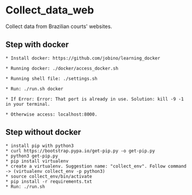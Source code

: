 # Collect_data_web

Collect data from Brazilian courts' websites.

## Step with docker

    * Install docker: https://github.com/jobino/learning_docker

    * Running docker: ./docker/access_docker.sh

    * Running shell file: ./settings.sh

    * Run: ./run.sh docker

    * If Error: Error: That port is already in use. Solution: kill -9 -1 in your terminal.

    * Otherwise access: localhost:8000.

## Step without docker

    * install pip with python3
    * curl https://bootstrap.pypa.io/get-pip.py -o get-pip.py
    * python3 get-pip.py
    * pip install virtualenv
    * create a virtualenv. Suggestion name: "collect_env". Follow command -> (virtualenv collect_env -p python3)
    * source collect_env/bin/activate
    * pip install -r requirements.txt
    * Run: ./run.sh
